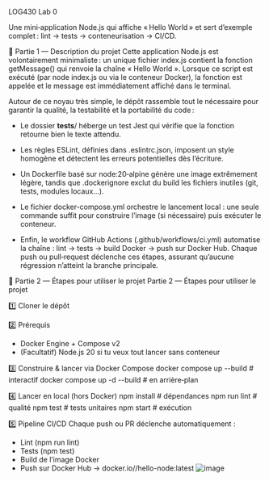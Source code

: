 LOG430 Lab 0

Une mini‑application Node.js qui affiche « Hello World » et sert d’exemple complet : lint → tests → conteneurisation → CI/CD.

📝 Partie 1 — Description du projet
Cette application Node.js est volontairement minimaliste : un unique fichier index.js contient la fonction getMessage() qui renvoie la chaîne « Hello World ». Lorsque ce script est exécuté (par node index.js ou via le conteneur Docker), la fonction est appelée et le message est immédiatement affiché dans le terminal.

Autour de ce noyau très simple, le dépôt rassemble tout le nécessaire pour garantir la qualité, la testabilité et la portabilité du code :

- Le dossier __tests__/ héberge un test Jest qui vérifie que la fonction retourne bien le texte attendu.

- Les règles ESLint, définies dans .eslintrc.json, imposent un style homogène et détectent les erreurs potentielles dès l’écriture.

- Un Dockerfile basé sur node:20‑alpine génère une image extrêmement légère, tandis que .dockerignore exclut du build les fichiers inutiles (git, tests, modules locaux…).

- Le fichier docker-compose.yml orchestre le lancement local : une seule commande suffit pour construire l’image (si nécessaire) puis exécuter le conteneur.

- Enfin, le workflow GitHub Actions (.github/workflows/ci.yml) automatise la chaîne : lint → tests → build Docker → push sur Docker Hub. Chaque push ou pull‑request déclenche ces étapes, assurant qu’aucune régression n’atteint la branche principale.

📝 Partie 2 — Étapes pour utiliser le projet Partie 2 — Étapes pour utiliser le projet

1️⃣ Cloner le dépôt

2️⃣ Prérequis
  - Docker Engine + Compose v2
  - (Facultatif) Node.js 20 si tu veux tout lancer sans conteneur

3️⃣ Construire & lancer via Docker Compose
docker compose up --build          # interactif
docker compose up -d --build       # en arrière‑plan

4️⃣ Lancer en local (hors Docker)
npm install   # dépendances
npm run lint  # qualité
npm test      # tests unitaires
npm start     # exécution

5️⃣ Pipeline CI/CD
Chaque push ou PR déclenche automatiquement :
  - Lint (npm run lint)
  - Tests (npm test)
  - Build de l’image Docker
  - Push sur Docker Hub → docker.io/<user>/hello-node:latest
![image](https://github.com/user-attachments/assets/5ddcd83d-6ced-4da3-a2db-e9376efcaf90)

